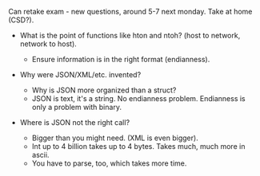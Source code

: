 Can retake exam - new questions, around 5-7 next monday. Take at home (CSD?).

- What is the point of functions like hton and ntoh? (host to network, network to host).
	- Ensure information is in the right format (endianness).

- Why were JSON/XML/etc. invented?
	- Why is JSON more organized than a struct?
	- JSON is text, it's a string. No endianness problem. Endianness is only a problem with binary.
 - Where is JSON not the right call?
	 - Bigger than you might need. (XML is even bigger).
	 - Int up to 4 billion takes up to 4 bytes. Takes much, much more in ascii.
	- You have to parse, too, which takes more time.